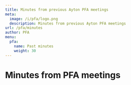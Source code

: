 ```yaml
---
title: Minutes from previous Ayton PFA meetings
meta:
  image: /i/pfa/logo.png
  description: Minutes from previous Ayton PFA meetings
url: /pfa/minutes
author: PFA
menu:
  pfa:
    name: Past minutes
    weight: 30
---
```

# Minutes from PFA meetings
